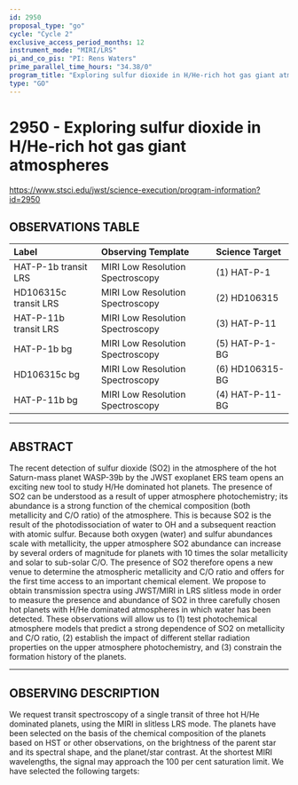 ```yaml
---
id: 2950
proposal_type: "go"
cycle: "Cycle 2"
exclusive_access_period_months: 12
instrument_mode: "MIRI/LRS"
pi_and_co_pis: "PI: Rens Waters"
prime_parallel_time_hours: "34.38/0"
program_title: "Exploring sulfur dioxide in H/He-rich hot gas giant atmospheres"
type: "GO"
---
```

# 2950 - Exploring sulfur dioxide in H/He-rich hot gas giant atmospheres
https://www.stsci.edu/jwst/science-execution/program-information?id=2950
## OBSERVATIONS TABLE
| Label                     | Observing Template               | Science Target      |
| :------------------------ | :------------------------------- | :------------------ |
| HAT-P-1b transit LRS      | MIRI Low Resolution Spectroscopy | (1) HAT-P-1         |
| HD106315c transit LRS     | MIRI Low Resolution Spectroscopy | (2) HD106315        |
| HAT-P-11b transit LRS     | MIRI Low Resolution Spectroscopy | (3) HAT-P-11        |
| HAT-P-1b bg               | MIRI Low Resolution Spectroscopy | (5) HAT-P-1-BG      |
| HD106315c bg              | MIRI Low Resolution Spectroscopy | (6) HD106315-BG     |
| HAT-P-11b bg              | MIRI Low Resolution Spectroscopy | (4) HAT-P-11-BG     |

---

## ABSTRACT

The recent detection of sulfur dioxide (SO2) in the atmosphere of the hot Saturn-mass planet WASP-39b by the JWST exoplanet ERS team opens an exciting new tool to study H/He dominated hot planets. The presence of SO2 can be understood as a result of upper atmosphere photochemistry; its abundance is a strong function of the chemical composition (both metallicity and C/O ratio) of the atmosphere. This is because SO2 is the result of the photodissociation of water to OH and a subsequent reaction with atomic sulfur. Because both oxygen (water) and sulfur abundances scale with metallicity, the upper atmosphere SO2 abundance can increase by several orders of magnitude for planets with 10 times the solar metallicity and solar to sub-solar C/O. The presence of SO2 therefore opens a new venue to determine the atmospheric metallicity and C/O ratio and offers for the first time access to an important chemical element.
We propose to obtain transmission spectra using JWST/MIRI in LRS slitless mode in order to measure the presence and abundance of SO2 in three carefully chosen hot planets with H/He dominated atmospheres in which water has been detected. These observations will allow us to (1) test photochemical atmosphere models that predict a strong dependence of SO2 on metallicity and C/O ratio, (2) establish the impact of different stellar radiation properties on the upper atmosphere photochemistry, and (3) constrain the formation history of the planets.

---

## OBSERVING DESCRIPTION

We request transit spectroscopy of a single transit of three hot H/He dominated planets, using the MIRI in slitless LRS mode. The planets have been selected on the basis of the chemical composition of the planets based on HST or other observations, on the brightness of the parent star and its spectral shape, and the planet/star contrast. At the shortest MIRI wavelengths, the signal may approach the 100 per cent saturation limit.
We have selected the following targets: